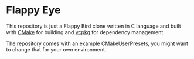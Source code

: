 # Flappy Eye

This repository is just a Flappy Bird clone written in C language and built
with [CMake](https://cmake.org/) for building and [vcpkg](https://vcpkg.io/)
for dependency management.

The repository comes with an example CMakeUserPresets, you might want to change
that for your own environment.
